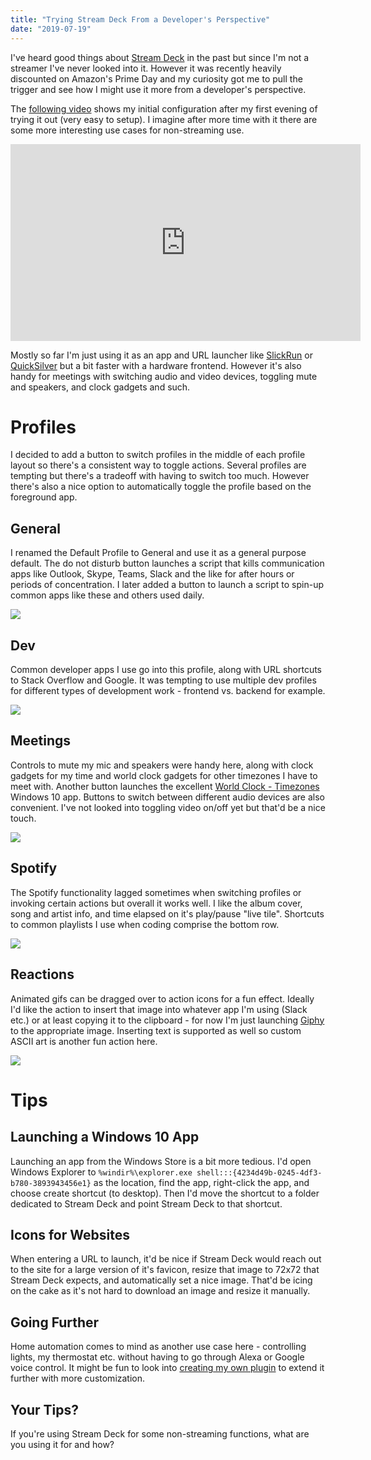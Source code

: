 ```yaml
---
title: "Trying Stream Deck From a Developer's Perspective"
date: "2019-07-19"
---
```


I've heard good things about [Stream Deck](https://www.amazon.com/gp/product/B06XKNZT1P/ref=ppx_yo_dt_b_asin_title_o01_s00?ie=UTF8&psc=1) in the past but since I'm not a streamer I've never looked into it. However it was recently heavily discounted on Amazon's Prime Day and my curiosity got me to pull the trigger and see how I might use it more from a developer's perspective.

The [following video](https://youtu.be/ozhQQ51HPqg) shows my initial configuration after my first evening of trying it out (very easy to setup). I imagine after more time with it there are some more interesting use cases for non-streaming use.

<iframe width="560" height="315" src="https://www.youtube.com/embed/ozhQQ51HPqg" frameborder="0" allow="accelerometer; autoplay; encrypted-media; gyroscope; picture-in-picture" allowfullscreen></iframe>

Mostly so far I'm just using it as an app and URL launcher like [SlickRun](https://bayden.com/SlickRun/) or [QuickSilver](https://qsapp.com/) but a bit faster with a hardware frontend. However it's also handy for meetings with switching audio and video devices, toggling mute and speakers, and clock gadgets and such.

# Profiles

I decided to add a button to switch profiles in the middle of each profile layout so there's a consistent way to toggle actions. Several profiles are tempting but there's a tradeoff with having to switch too much. However there's also a nice option to automatically toggle the profile based on the foreground app.

## General

I renamed the Default Profile to General and use it as a general purpose default. The do not disturb button launches a script that kills communication apps like Outlook, Skype, Teams, Slack and the like for after hours or periods of concentration. I later added a button to launch a script to spin-up common apps like these and others used daily.

![](images/profile-general.jpg)

## Dev

Common developer apps I use go into this profile, along with URL shortcuts to Stack Overflow and Google. It was tempting to use multiple dev profiles for different types of development work - frontend vs. backend for example.

![](images/profile-dev.jpg)

## Meetings

Controls to mute my mic and speakers were handy here, along with clock gadgets for my time and world clock gadgets for other timezones I have to meet with. Another button launches the excellent [World Clock - Timezones](https://www.microsoft.com/store/productId/9WZDNCRFJCK2) Windows 10 app. Buttons to switch between different audio devices are also convenient. I've not looked into toggling video on/off yet but that'd be a nice touch.

![](images/profile-meetings.jpg)

## Spotify

The Spotify functionality lagged sometimes when switching profiles or invoking certain actions but overall it works well. I like the album cover, song and artist info, and time elapsed on it's play/pause "live tile". Shortcuts to common playlists I use when coding comprise the bottom row.

![](images/profile-spotify.jpg)

## Reactions

Animated gifs can be dragged over to action icons for a fun effect. Ideally I'd like the action to insert that image into whatever app I'm using (Slack etc.) or at least copying it to the clipboard - for now I'm just launching [Giphy](https://giphy.com/) to the appropriate image. Inserting text is supported as well so custom ASCII art is another fun action here.

![](images/profile-reactions.jpg)

# Tips

## Launching a Windows 10 App

Launching an app from the Windows Store is a bit more tedious. I'd open Windows Explorer to `%windir%\explorer.exe shell:::{4234d49b-0245-4df3-b780-3893943456e1}` as the location, find the app, right-click the app, and choose create shortcut (to desktop). Then I'd move the shortcut to a folder dedicated to Stream Deck and point Stream Deck to that shortcut.

## Icons for Websites

When entering a URL to launch, it'd be nice if Stream Deck would reach out to the site for a large version of it's favicon, resize that image to 72x72 that Stream Deck expects, and automatically set a nice image. That'd be icing on the cake as it's not hard to download an image and resize it manually.

## Going Further

Home automation comes to mind as another use case here - controlling lights, my thermostat etc. without having to go through Alexa or Google voice control. It might be fun to look into [creating my own plugin](https://developer.elgato.com/documentation/stream-deck/sdk/create-your-own-plugin/) to extend it further with more customization.

## Your Tips?

If you're using Stream Deck for some non-streaming functions, what are you using it for and how?
